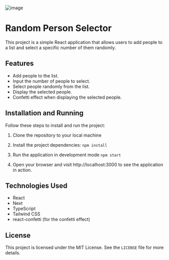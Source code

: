 ![image](https://user-images.githubusercontent.com/2865577/226075898-9982fbad-188b-41e7-ae30-e713ea10c22d.png)

# Random Person Selector

This project is a simple React application that allows users to add people to a list and select a specific number of them randomly.

## Features

- Add people to the list.
- Input the number of people to select.
- Select people randomly from the list.
- Display the selected people.
- Confetti effect when displaying the selected people.

## Installation and Running

Follow these steps to install and run the project:

1. Clone the repository to your local machine

2. Install the project dependencies:
`npm install`

3. Run the application in development mode
`npm start`


5. Open your browser and visit http://localhost:3000 to see the application in action.

## Technologies Used

- React
- Next
- TypeScript
- Tailwind CSS
- react-confetti (for the confetti effect)

## License

This project is licensed under the MIT License. See the `LICENSE` file for more details.
